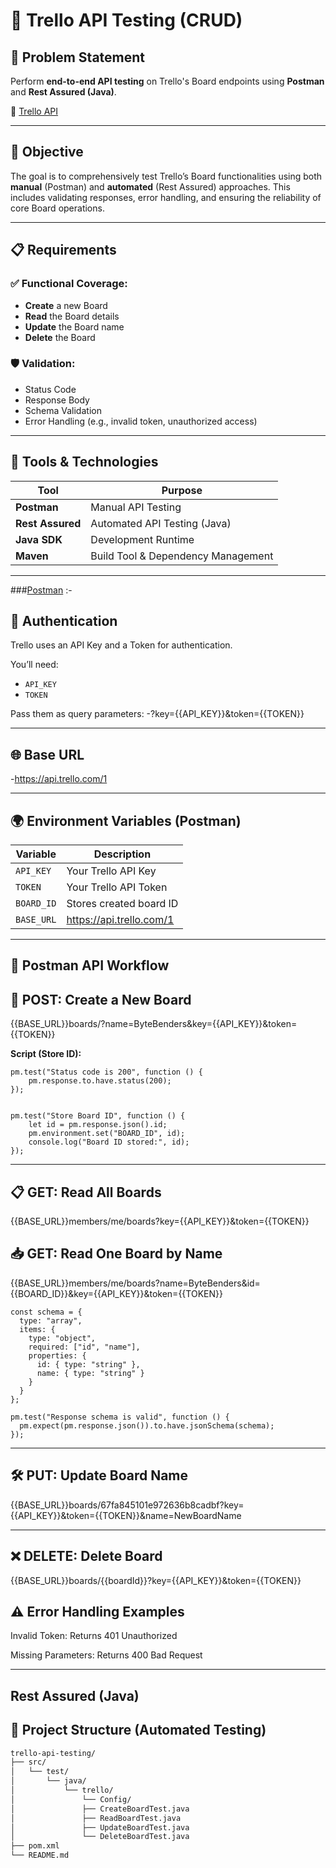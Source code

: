 # 📌 Trello API Testing (CRUD)

## 🚀 Problem Statement

Perform **end-to-end API testing** on Trello's Board endpoints using **Postman** and **Rest Assured (Java)**.

🔗 [Trello API](https://trello.com/)

---

## 🎯 Objective

The goal is to comprehensively test Trello’s Board functionalities using both **manual** (Postman) and **automated** (Rest Assured) approaches. This includes validating responses, error handling, and ensuring the reliability of core Board operations.

---

## 📋 Requirements

### ✅ Functional Coverage:
- **Create** a new Board  
- **Read** the Board details  
- **Update** the Board name  
- **Delete** the Board  

### 🛡️ Validation:
- Status Code
- Response Body
- Schema Validation
- Error Handling (e.g., invalid token, unauthorized access)

---

## 🧰 Tools & Technologies

| Tool                 | Purpose                            |
|----------------------|------------------------------------|
| **Postman**          | Manual API Testing                 |
| **Rest Assured**     | Automated API Testing (Java)       |
| **Java SDK**         | Development Runtime                |
| **Maven**            | Build Tool & Dependency Management |

---
###[Postman](https://bytebenders-1213.postman.co/workspace/ByteBenders-Workspace~f8846452-9ff3-48a6-9f3f-3cbfb3e987f5/collection/16991420-557138d8-9ec2-4b4f-bf92-735a2107a115?action=share&creator=16991420&active-environment=16991420-66129619-1394-48cd-a655-e6b14115856f) :-

## 🔐 Authentication
Trello uses an API Key and a Token for authentication.

You’ll need:
- `API_KEY`
- `TOKEN`

Pass them as query parameters:
-?key={{API_KEY}}&token={{TOKEN}}

---

## 🌐 Base URL
-https://api.trello.com/1

---

## 🌍 Environment Variables (Postman)

| Variable     | Description               |
|--------------|---------------------------|
| `API_KEY`    | Your Trello API Key       |
| `TOKEN`      | Your Trello API Token     |
| `BOARD_ID`   | Stores created board ID   |
| `BASE_URL`   | https://api.trello.com/1  |

---

## 🔄 Postman API Workflow

## 📌 POST: Create a New Board
 
{{BASE_URL}}boards/?name=ByteBenders&key={{API_KEY}}&token={{TOKEN}}

**Script (Store ID):**

```
pm.test("Status code is 200", function () {
    pm.response.to.have.status(200);
});


pm.test("Store Board ID", function () {
    let id = pm.response.json().id;
    pm.environment.set("BOARD_ID", id);
    console.log("Board ID stored:", id);
});
```
---
## 📋 GET: Read All Boards

{{BASE_URL}}members/me/boards?key={{API_KEY}}&token={{TOKEN}}

## 📥 GET: Read One Board by Name

{{BASE_URL}}members/me/boards?name=ByteBenders&id={{BOARD_ID}}&key={{API_KEY}}&token={{TOKEN}}

```
const schema = {
  type: "array",
  items: {
    type: "object",
    required: ["id", "name"],
    properties: {
      id: { type: "string" },
      name: { type: "string" }
    }
  }
};

pm.test("Response schema is valid", function () {
  pm.expect(pm.response.json()).to.have.jsonSchema(schema);
});
```
---
## 🛠 PUT: Update Board Name

{{BASE_URL}}boards/67fa845101e972636b8cadbf?key={{API_KEY}}&token={{TOKEN}}&name=NewBoardName

---
## ❌ DELETE: Delete Board

{{BASE_URL}}boards/{{boardId}}?key={{API_KEY}}&token={{TOKEN}}

## ⚠️ Error Handling Examples
   Invalid Token: Returns 401 Unauthorized

   Missing Parameters: Returns 400 Bad Request
   
---

## Rest Assured (Java)

## 📁 Project Structure (Automated Testing)

```bash
trello-api-testing/
├── src/
│   └── test/
│       └── java/
│           └── trello/
│               └── Config/
│               ├── CreateBoardTest.java
│               ├── ReadBoardTest.java
│               ├── UpdateBoardTest.java
│               └── DeleteBoardTest.java
├── pom.xml 
└── README.md
